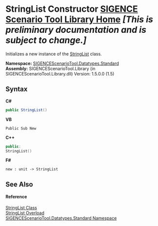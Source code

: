 # StringList Constructor <a href="https://github.com/ObiWanLansi/SIGENCE-Scenario-Tool">SIGENCE Scenario Tool Library Home</a> _**\[This is preliminary documentation and is subject to change.\]**_

Initializes a new instance of the <a href="da7ca36b-fa4f-6898-5d91-5d0867830137.md">StringList</a> class.

**Namespace:**&nbsp;<a href="4b1b995e-87c4-6070-6d15-626c8f737706.md">SIGENCEScenarioTool.Datatypes.Standard</a><br />**Assembly:**&nbsp;SIGENCEScenarioTool.Library (in SIGENCEScenarioTool.Library.dll) Version: 1.5.0.0 (1.5)

## Syntax

**C#**<br />
``` C#
public StringList()
```

**VB**<br />
``` VB
Public Sub New
```

**C++**<br />
``` C++
public:
StringList()
```

**F#**<br />
``` F#
new : unit -> StringList
```


## See Also


#### Reference
<a href="da7ca36b-fa4f-6898-5d91-5d0867830137.md">StringList Class</a><br /><a href="d56e24ea-efb1-1944-9127-7f1a9cb1af92.md">StringList Overload</a><br /><a href="4b1b995e-87c4-6070-6d15-626c8f737706.md">SIGENCEScenarioTool.Datatypes.Standard Namespace</a><br />